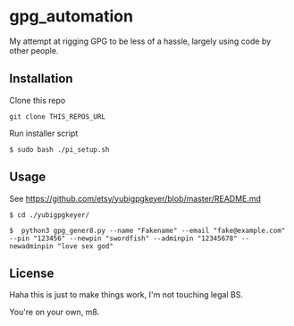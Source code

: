 # gpg_automation
My attempt at rigging GPG to be less of a hassle, largely using code by other people.

## Installation
Clone this repo

`git clone THIS_REPOS_URL`

Run installer script

`$ sudo bash ./pi_setup.sh`

## Usage
See https://github.com/etsy/yubigpgkeyer/blob/master/README.md

`$ cd ./yubigpgkeyer/`

`$  python3 gpg_gener8.py --name "Fakename" --email "fake@example.com" --pin "123456" --newpin "swordfish" --adminpin "12345678" --newadminpin "love sex god" `

## License
Haha this is just to make things work, I'm not touching legal BS.

You're on your own, m8.